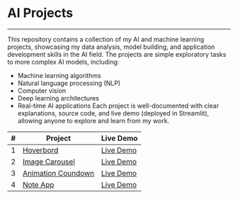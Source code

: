 # AI Projects
-------------------
This repository contains a collection of my AI and machine learning projects, showcasing my data analysis, model building, and application development skills in the AI field. The projects are simple exploratory tasks to more complex AI models, including:
- Machine learning algorithms
- Natural language processing (NLP)
- Computer vision
- Deep learning architectures
- Real-time AI applications
Each project is well-documented with clear explanations, source code, and live demo (deployed in Streamlit), allowing anyone to explore and learn from my work.

| # |    Project            |    Live  Demo    |
|---| --------------------- | ---------------- |
| 1 | [Hoverbord](https://github.com/FaysalMiah55/hoverboard) | [Live Demo](https://faysalmiah55.github.io/hoverboard/) |
| 2 | [Image Carousel](https://github.com/FaysalMiah55/image-carousel) | [Live Demo](https://faysalmiah55.github.io/image-carousel/) |
| 3 | [Animation Coundown](https://github.com/FaysalMiah55/animated-countdown) | [Live Demo](https://faysalmiah55.github.io/animated-countdown/) |
| 4 | [Note App](https://github.com/FaysalMiah55/note-app) | [Live Demo](https://faysalmiah55.github.io/note-app/) |

